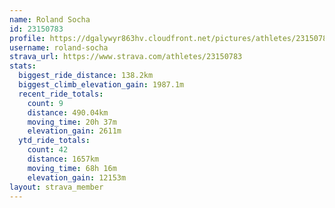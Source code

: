 ```yaml
---
name: Roland Socha
id: 23150783
profile: https://dgalywyr863hv.cloudfront.net/pictures/athletes/23150783/14745672/4/large.jpg
username: roland-socha
strava_url: https://www.strava.com/athletes/23150783
stats:
  biggest_ride_distance: 138.2km
  biggest_climb_elevation_gain: 1987.1m
  recent_ride_totals:
    count: 9
    distance: 490.04km
    moving_time: 20h 37m
    elevation_gain: 2611m
  ytd_ride_totals:
    count: 42
    distance: 1657km
    moving_time: 68h 16m
    elevation_gain: 12153m
layout: strava_member
--- 
```

